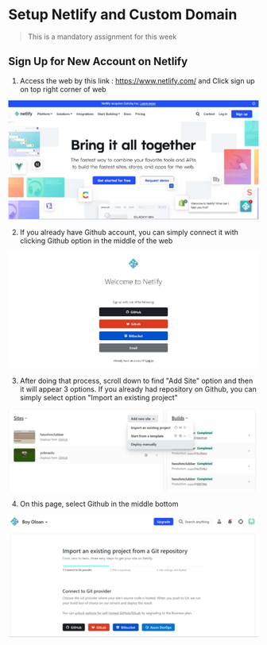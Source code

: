 # Setup Netlify and Custom Domain

> This is a mandatory assignment for this week

## Sign Up for New Account on Netlify

1. Access the web by this link : https://www.netlify.com/ and Click sign up on top right corner of web

![netlify web](images/image-1.jpg)

2. If you already have Github account, you can simply connect it with clicking Github option in the middle of the web

![netlify sign up](images/image-2.jpg)

3. After doing that process, scroll down to find "Add Site" option and then it will appear 3 options. If you already had repository on Github, you can simply select option "Import an existing project"

![deploy new site](images/image-3.jpg)

4. On this page, select Github in the middle bottom

![Github platform](images/image-4.jpg)
